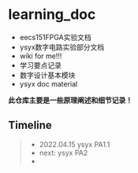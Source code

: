 # learning_doc

- eecs151FPGA实验文档
- ysyx数字电路实验部分文档
- wiki for me!!!
- 学习要点记录
- 数字设计基本模块
- ysyx doc material

**此仓库主要是一些原理阐述和细节记录！**

## Timeline

> - 2022.04.15  ysyx PA1.1 
> - next: ysyx PA2
> - 







